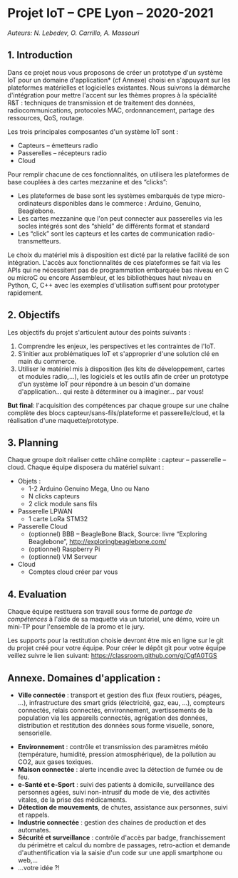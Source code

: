 # Projet IoT – CPE Lyon – 2020-2021

*Auteurs: N. Lebedev, O. Carrillo, A. Massouri*

## 1. Introduction

Dans ce projet nous vous proposons de créer un prototype d'un système IoT pour un domaine d'application* (cf Annexe) choisi en s'appuyant sur les plateformes matérielles et logicielles existantes. Nous suivrons la démarche d'intégration pour mettre l'accent sur les thèmes propres à la spécialité R&T : techniques de transmission et de traitement des données, radiocommunications, protocoles MAC, ordonnancement, partage des ressources, QoS, routage.

Les trois principales composantes d'un système IoT sont :
  + Capteurs – émetteurs radio
  + Passerelles – récepteurs radio
  + Cloud

Pour remplir chacune de ces fonctionnalités, on utilisera les plateformes de base couplées à des cartes mezzanine et des “clicks”:
  + Les plateformes de base sont les systèmes embarqués de type micro-ordinateurs disponibles dans le commerce : Arduino, Genuino, Beaglebone.
  + Les cartes mezzanine que l'on peut connecter aux passerelles via les socles intégrés sont des “shield” de différents format et standard
  + Les “click” sont les capteurs et les cartes de communication radio-transmetteurs.

Le choix du matériel mis à disposition est dicté par la relative facilité de son intégration. L'accès aux fonctionnalités de ces plateformes se fait via les APIs qui ne nécessitent pas de programmation embarquée bas niveau en C ou microC ou encore Assembleur, et les bibliothèques haut niveau en Python, C, C++ avec les exemples d'utilisation suffisent pour prototyper rapidement.

## 2. Objectifs

Les objectifs du projet s'articulent autour des points suivants :

  1. Comprendre les enjeux, les perspectives et les contraintes de l'IoT.
  2. S'initier aux problématiques IoT et s'approprier d'une solution clé en main du commerce.
  3. Utiliser le matériel mis à disposition (les kits de développement, cartes et modules radio,...),  les logiciels et les outils afin de créer un prototype d'un système IoT pour répondre à un besoin d'un domaine d'application... qui reste à déterminer ou à imaginer... par vous!

**But final**: l'acquisition des compétences par chaque groupe sur une chaîne complète des blocs capteur/sans-fils/plateforme et passerelle/cloud, et la réalisation d'une maquette/prototype.

## 3. Planning

Chaque groupe doit réaliser cette châine complète : capteur – passerelle – cloud.
Chaque équipe disposera du matériel suivant :
  + Objets :
    - 1-2  Arduino Genuino Mega, Uno ou Nano
    - N clicks capteurs
    - 2 click module sans fils
  + Passerelle LPWAN
    - 1 carte LoRa STM32
  + Passerelle Cloud 
    - (optionnel) BBB – BeagleBone Black, Source: livre “Exploring Beaglebone”, http://exploringbeaglebone.com/
    - (optionnel) Raspberry Pi
    - (optionnel) VM Serveur
  + Cloud
    - Comptes cloud créer par vous

## 4. Evaluation

Chaque équipe restituera son travail sous forme de *partage de compétences* à l'aide de sa maquette via un tutoriel, une démo, voire un mini-TP pour l'ensemble de la promo et le jury.

Les supports pour la restitution choisie devront être mis en ligne sur le git du projet créé pour votre équipe.
Pour créer le dépôt git pour votre équipe veillez suivre le lien suivant:
https://classroom.github.com/g/CgfA0TGS

## Annexe. Domaines d'application :

* **Ville connectée** : transport et gestion des flux (feux routiers, péages, ...), infrastructure des smart grids (électricité, gaz, eau, …), compteurs connectés, relais connectés,  environnement, avertissements de la population via les appareils connectés, agrégation des données, distribution et restitution des données sous forme visuelle, sonore, sensorielle.
+ **Environnement** : contrôle et transmission des paramètres météo (température, humidité, pression atmosphérique), de la pollution au CO2, aux gases toxiques.
+ **Maison connectée** : alerte incendie avec la détection de fumée ou de feu.
+ **e-Santé et e-Sport** : suivi des patients à domicile, surveillance des personnes agées, suivi non-intrusif du mode de vie, des activités vitales, de la prise des médicaments.
+ **Détection de mouvements**, de chutes, assistance aux personnes, suivi et rappels.
+ **Industrie connectée** : gestion des chaines de production et des automates.
+ **Sécurité et surveillance** : contrôle d'accès par badge, franchissement du périmètre et calcul du nombre de passages, retro-action et demande d'authentification via la saisie d'un code sur une appli smartphone ou web,...
+ ...votre idée ?!

